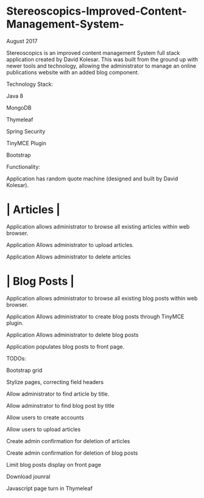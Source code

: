 # Stereoscopics-Improved-Content-Management-System-

August 2017

Stereoscopics is an improved content management System full stack application created by David Kolesar. This was built from the ground up with newer tools and technology, allowing the administrator to manage an online publications website with an added blog component.

Technology Stack:

Java 8


MongoDB


Thymeleaf


Spring Security


TinyMCE Plugin


Bootstrap



Functionality:


Application has random quote machine (designed and built by David Kolesar).


|  Articles |
=============


Application allows administrator to browse all existing articles within web browser.


Application Allows administrator to upload articles.


Application Allows administrator to delete articles



| Blog Posts |
=============

Application allows administrator to browse all existing blog posts within web browser.


Application Allows administrator to create blog posts through TinyMCE plugin.


Application Allows administrator to delete blog posts


Application populates blog posts to front page.




TODOs: 


Bootstrap  grid


Stylize pages, correcting field headers


Allow administrator to find article by title.


Allow adminstrator to find blog post by title


Allow users to create accounts


Allow users to upload articles


Create admin confirmation for deletion of articles


Create admin confirmation for deletion of blog posts


Limit blog posts display on front page


Download jounral

Javascript page turn in Thymeleaf